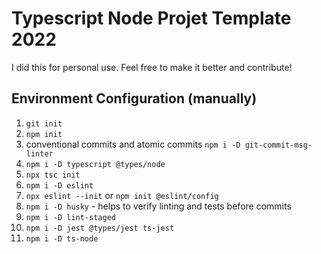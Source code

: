 # Typescript Node Projet Template 2022

I did this for personal use. Feel free to make it better and contribute!

## Environment Configuration (manually)

1. `git init`
2. `npm init`
3. conventional commits and atomic commits `npm i -D git-commit-msg-linter`
4. `npm i -D typescript @types/node`
5. `npx tsc init`
6. `npm i -D eslint`
7. `npx eslint --init` or `npm init @eslint/config`
8. `npm i -D husky` - helps to verify linting and tests before commits
9. `npm i -D lint-staged`
10. `npm i -D jest @types/jest ts-jest`
11. `npm i -D ts-node`
